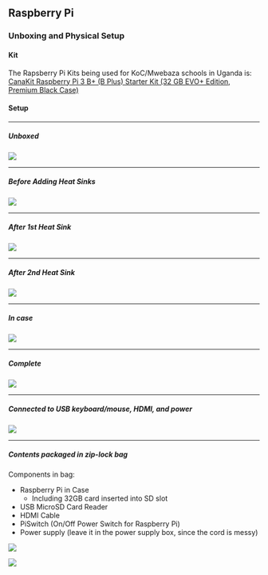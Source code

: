 ## Raspberry Pi
### Unboxing and Physical Setup

#### Kit
The Rapsberry Pi Kits being used for KoC/Mwebaza schools
in Uganda is:  [CanaKit Raspberry Pi 3 B+ (B Plus) Starter Kit (32 GB EVO+ Edition, Premium Black Case)](https://www.amazon.com/dp/B07BCC8PK7)

#### Setup

----
##### Unboxed

![](images/01-rpi-unbox.jpg)

----
##### Before Adding Heat Sinks

![](images/02-rpi-heatsinks-before.jpg)

----
##### After 1st Heat Sink

![](images/03-rpi-heatsinks-1.jpg)

----
##### After 2nd Heat Sink

![](images/04-rpi-heatsinks-2.jpg)

----
##### In case

![](images/05-rpi-case-2.jpg)

----
##### Complete

![](images/06-rpi-case-3.jpg)

----
##### Connected to USB keyboard/mouse, HDMI, and power

![](images/07-rpi-complete-w-box.jpg)


----
##### Contents packaged in zip-lock bag

Components in bag:
* Raspberry Pi in Case
  * Including 32GB card inserted into SD slot
* USB MicroSD Card Reader
* HDMI Cable
* PiSwitch (On/Off Power Switch for Raspberry Pi)
* Power supply (leave it in the power supply box, since the cord is messy)


![](images/08-contents-of-bag.jpg)

![](images/09-rpi-bag-next-to-box.jpg)


